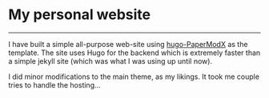 # My personal website
---

I have built a simple all-purpose web-site using [hugo-PaperModX](https://github.com/reorx/hugo-PaperModX) as the template. The site uses Hugo for the backend which is extremely faster than a simple jekyll site (which was what I was using up until now).

I did minor modifications to the main theme, as my likings. It took me couple tries to handle the hosting...
